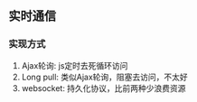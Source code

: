 ## 实时通信

### 实现方式
1. Ajax轮询: js定时去死循环访问
2. Long pull: 类似Ajax轮询，阻塞去访问，不太好
3. websocket: 持久化协议，比前两种少浪费资源